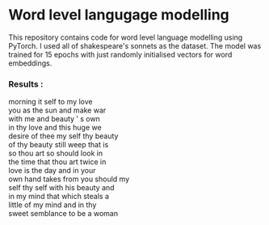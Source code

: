 # Word level langugage modelling

This repository contains code for word level language modelling using PyTorch. I used all of shakespeare's sonnets as the dataset. The model was trained for 15 epochs with just randomly initialised vectors for word embeddings.

### Results : 

morning it self to my love <br/>
you as the sun and make war <br/>
with me and beauty ’ s own <br/>
in thy love and this huge we <br/>
desire of thee my self thy beauty <br/>
of thy beauty still weep that is <br/>
so thou art so should look in <br/>
the time that thou art twice in <br/>
love is the day and in your <br/>
own hand takes from you should my<br/> 
self thy self with his beauty and <br/>
in my mind that which steals a <br/>
little of my mind and in thy <br/>
sweet semblance to be a woman<br/>

